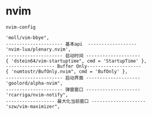 # nvim
    nvim-config

	'moll/vim-bbye",
	--------------------- 基本api  ------------------
	'nvim-lua/plenary.nvim',
	--------------------- 启动时间 --------------------
	{ 'dstein64/vim-startuptime", cmd = 'StartupTime' },
	------------------ Buffer Only--------------------
	{ 'numtostr/BufOnly.nvim", cmd = 'BufOnly' },
	--------------------- 启动界面 --------------------
	'goolord/alpha-nvim",
	--------------------- 弹窗窗口 --------------------
	'rcarriga/nvim-notify",
	------------------ 最大化当前窗口 --------------------
	'szw/vim-maximizer",

